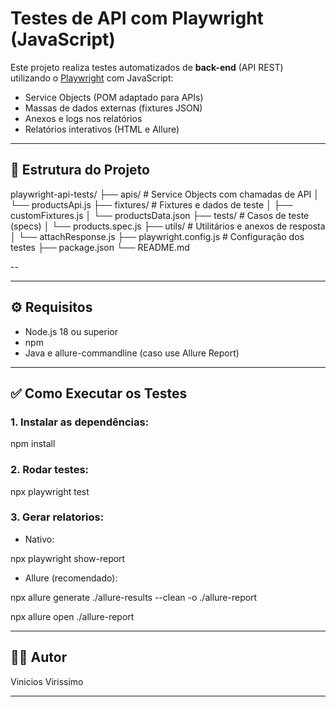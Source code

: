 # Testes de API com Playwright (JavaScript)

Este projeto realiza testes automatizados de **back-end** (API REST) utilizando o [Playwright](https://playwright.dev/) com JavaScript:

- Service Objects (POM adaptado para APIs)
- Massas de dados externas (fixtures JSON)
- Anexos e logs nos relatórios
- Relatórios interativos (HTML e Allure)

---

## 📁 Estrutura do Projeto

playwright-api-tests/
├── apis/ # Service Objects com chamadas de API
│ └── productsApi.js
├── fixtures/ # Fixtures e dados de teste
│ ├── customFixtures.js
│ └── productsData.json
├── tests/ # Casos de teste (specs)
│ └── products.spec.js
├── utils/ # Utilitários e anexos de resposta
│ └── attachResponse.js
├── playwright.config.js # Configuração dos testes
├── package.json
└── README.md

--


---

## ⚙️ Requisitos

- Node.js 18 ou superior
- npm
- Java e allure-commandline (caso use Allure Report)

---

## ✅ Como Executar os Testes

### 1. Instalar as dependências:

npm install

### 2. Rodar testes:

 npx playwright test

### 3. Gerar relatorios:

- Nativo:

 npx playwright show-report

- Allure (recomendado):

npx allure generate ./allure-results --clean -o ./allure-report

npx allure open ./allure-report

---

## 👨‍💻 Autor

Vinicios Virissimo

---